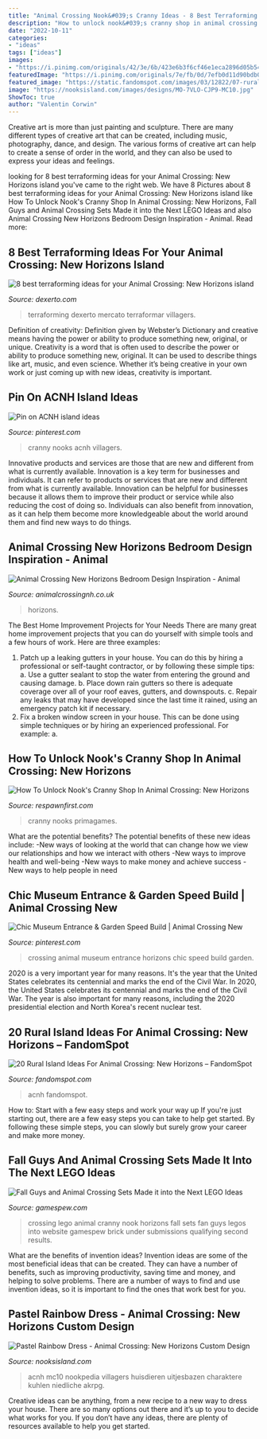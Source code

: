 ```yaml
---
title: "Animal Crossing Nook&#039;s Cranny Ideas - 8 Best Terraforming Ideas For Your Animal Crossing: New Horizons Island"
description: "How to unlock nook&#039;s cranny shop in animal crossing: new horizons"
date: "2022-10-11"
categories:
- "ideas"
tags: ["ideas"]
images:
- "https://i.pinimg.com/originals/42/3e/6b/423e6b3f6cf46e1eca2896d05b547d49.jpg"
featuredImage: "https://i.pinimg.com/originals/7e/fb/0d/7efb0d11d90bdb0b6564fc79cf66ff15.jpg"
featured_image: "https://static.fandomspot.com/images/03/12822/07-rural-farmers-market-area-acnh.jpg"
image: "https://nooksisland.com/images/designs/MO-7VLO-CJP9-MC10.jpg"
ShowToc: true
author: "Valentin Corwin"
---
```



Creative art is more than just painting and sculpture. There are many different types of creative art that can be created, including music, photography, dance, and design. The various forms of creative art can help to create a sense of order in the world, and they can also be used to express your ideas and feelings.

	

		
looking for 8 best terraforming ideas for your Animal Crossing: New Horizons island you've came to the right web. We have 8 Pictures about 8 best terraforming ideas for your Animal Crossing: New Horizons island like How To Unlock Nook&#039;s Cranny Shop In Animal Crossing: New Horizons, Fall Guys and Animal Crossing Sets Made it into the Next LEGO Ideas and also Animal Crossing New Horizons Bedroom Design Inspiration - Animal. Read more:
		
    
## 8 Best Terraforming Ideas For Your Animal Crossing: New Horizons Island

<img loading=lazy src="https://s3.us-east-1.amazonaws.com/dexerto-assets-production-cbbdf288/uploads/2020/03/29185323/img-4539.jpg?w=620" onerror="this.onerror=null;this.src='https://tse3.mm.bing.net/th?id=OIP.DTNLWF5z7LEzM3ju5T1VKwHaEK&amp;pid=15.1';" alt="8 best terraforming ideas for your Animal Crossing: New Horizons island">

_Source: dexerto.com_

>terraforming dexerto mercato terraformar villagers. 

	

Definition of creativity: Definition given by Webster’s Dictionary and creative means having the power or ability to produce something new, original, or unique.
Creativity is a word that is often used to describe the power or ability to produce something new, original. It can be used to describe things like art, music, and even science. Whether it’s being creative in your own work or just coming up with new ideas, creativity is important.

    
## Pin On ACNH Island Ideas

<img loading=lazy src="https://i.pinimg.com/originals/42/3e/6b/423e6b3f6cf46e1eca2896d05b547d49.jpg" onerror="this.onerror=null;this.src='https://tse2.mm.bing.net/th?id=OIP.ZDaYMq0oc4iRHmj5bgNlJwHaEK&amp;pid=15.1';" alt="Pin on ACNH island ideas">

_Source: pinterest.com_

>cranny nooks acnh villagers. 

	

Innovative products and services are those that are new and different from what is currently available.
Innovation is a key term for businesses and individuals. It can refer to products or services that are new and different from what is currently available. Innovation can be helpful for businesses because it allows them to improve their product or service while also reducing the cost of doing so. Individuals can also benefit from innovation, as it can help them become more knowledgeable about the world around them and find new ways to do things.

    
## Animal Crossing New Horizons Bedroom Design Inspiration - Animal

<img loading=lazy src="https://animalcrossingnh.co.uk/wp-content/uploads/2020/08/My-grey-and-white-star-bedroom-Animal-Crossing-New-Horizon4-980x501.jpeg" onerror="this.onerror=null;this.src='https://tse4.mm.bing.net/th?id=OIP.MNjXZ-1XzCez2LkQJ52WIgHaDy&amp;pid=15.1';" alt="Animal Crossing New Horizons Bedroom Design Inspiration - Animal">

_Source: animalcrossingnh.co.uk_

>horizons. 

	

The Best Home Improvement Projects for Your Needs
There are many great home improvement projects that you can do yourself with simple tools and a few hours of work. Here are three examples: 
1. Patch up a leaking gutters in your house. You can do this by hiring a professional or self-taught contractor, or by following these simple tips: 
a. Use a gutter sealant to stop the water from entering the ground and causing damage. 
b. Place down rain gutters so there is adequate coverage over all of your roof eaves, gutters, and downspouts. 
c. Repair any leaks that may have developed since the last time it rained, using an emergency patch kit if necessary.
2. Fix a broken window screen in your house. This can be done using simple techniques or by hiring an experienced professional. For example: 
a.

    
## How To Unlock Nook&#039;s Cranny Shop In Animal Crossing: New Horizons

<img loading=lazy src="https://respawnfirst.com/wp-content/uploads/2020/03/3645327-nooks-cranny-upgrade2-1024x787.jpg" onerror="this.onerror=null;this.src='https://tse2.mm.bing.net/th?id=OIP.vsL848bkzRp8pN7WwxF85wHaFs&amp;pid=15.1';" alt="How To Unlock Nook&#039;s Cranny Shop In Animal Crossing: New Horizons">

_Source: respawnfirst.com_

>cranny nooks primagames. 

	

What are the potential benefits?
The potential benefits of these new ideas include: 
-New ways of looking at the world that can change how we view our relationships and how we interact with others 
-New ways to improve health and well-being 
-New ways to make money and achieve success 
-New ways to help people in need

    
## Chic Museum Entrance &amp; Garden Speed Build | Animal Crossing New

<img loading=lazy src="https://i.pinimg.com/originals/7e/fb/0d/7efb0d11d90bdb0b6564fc79cf66ff15.jpg" onerror="this.onerror=null;this.src='https://tse2.mm.bing.net/th?id=OIP.Bv2SO9azCkf5f927kjWPTwHaEK&amp;pid=15.1';" alt="Chic Museum Entrance &amp; Garden Speed Build | Animal Crossing New">

_Source: pinterest.com_

>crossing animal museum entrance horizons chic speed build garden. 

	

2020 is a very important year for many reasons. It's the year that the United States celebrates its centennial and marks the end of the Civil War.
In 2020, the United States celebrates its centennial and marks the end of the Civil War. The year is also important for many reasons, including the 2020 presidential election and North Korea's recent nuclear test.

    
## 20 Rural Island Ideas For Animal Crossing: New Horizons – FandomSpot

<img loading=lazy src="https://static.fandomspot.com/images/03/12822/07-rural-farmers-market-area-acnh.jpg" onerror="this.onerror=null;this.src='https://tse1.mm.bing.net/th?id=OIP.hdpYwRNxs2T6iZwbU13SuwHaEK&amp;pid=15.1';" alt="20 Rural Island Ideas For Animal Crossing: New Horizons – FandomSpot">

_Source: fandomspot.com_

>acnh fandomspot. 

	

How to: Start with a few easy steps and work your way up
If you're just starting out, there are a few easy steps you can take to help get started. By following these simple steps, you can slowly but surely grow your career and make more money.

    
## Fall Guys And Animal Crossing Sets Made It Into The Next LEGO Ideas

<img loading=lazy src="https://www.gamespew.com/wp-content/uploads/2020/09/LEGO-Nooks-Cranny-1.jpg" onerror="this.onerror=null;this.src='https://tse1.mm.bing.net/th?id=OIP.a-__Le65S7oGFrA3LwexAgHaFj&amp;pid=15.1';" alt="Fall Guys and Animal Crossing Sets Made it into the Next LEGO Ideas">

_Source: gamespew.com_

>crossing lego animal cranny nook horizons fall sets fan guys legos into website gamespew brick under submissions qualifying second results. 

	

What are the benefits of invention ideas?
Invention ideas are some of the most beneficial ideas that can be created. They can have a number of benefits, such as improving productivity, saving time and money, and helping to solve problems. There are a number of ways to find and use invention ideas, so it is important to find the ones that work best for you.

    
## Pastel Rainbow Dress - Animal Crossing: New Horizons Custom Design

<img loading=lazy src="https://nooksisland.com/images/designs/MO-7VLO-CJP9-MC10.jpg" onerror="this.onerror=null;this.src='https://tse4.mm.bing.net/th?id=OIP.sieFT4i4ZRzNuVERTcDbPAHaEI&amp;pid=15.1';" alt="Pastel Rainbow Dress - Animal Crossing: New Horizons Custom Design">

_Source: nooksisland.com_

>acnh mc10 nookpedia villagers huisdieren uitjesbazen charaktere kuhlen niedliche akrpg. 

	

Creative ideas can be anything, from a new recipe to a new way to dress your house. There are so many options out there and it’s up to you to decide what works for you. If you don’t have any ideas, there are plenty of resources available to help you get started.

